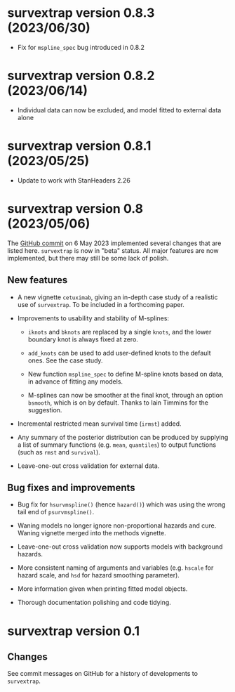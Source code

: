 # survextrap version 0.8.3 (2023/06/30)

* Fix for `mspline_spec` bug introduced in 0.8.2


# survextrap version 0.8.2 (2023/06/14)

* Individual data can now be excluded, and model fitted to external data alone


# survextrap version 0.8.1 (2023/05/25)

* Update to work with StanHeaders 2.26


# survextrap version 0.8 (2023/05/06)

The [GitHub commit](https://github.com/chjackson/survextrap/commit/1668f40604d9dc62d83a698c735275506474aa03) on 6 May 2023 implemented several changes that are listed here.  `survextrap` is now in "beta" status.  All major features are now implemented, but there may still be some lack of polish.


## New features 

* A new vignette `cetuximab`, giving an in-depth case study of a realistic use of `survextrap`.  To be included in a forthcoming paper.

* Improvements to usability and stability of M-splines:

    - `iknots` and `bknots` are replaced by a single `knots`, and the lower boundary knot is always fixed at zero.
	
	- `add_knots` can be used to add user-defined knots to the default ones.  See the case study.

    - New function `mspline_spec` to define M-spline knots based on data, in advance of fitting any models. 

    - M-splines can now be smoother at the final knot, through an option `bsmooth`, which is on by default.  Thanks to Iain Timmins for the suggestion.

* Incremental restricted mean survival time (`irmst`) added.

* Any summary of the posterior distribution can be produced by supplying a list of summary functions (e.g. `mean`, `quantiles`) to output functions (such as `rmst` and `survival`).

* Leave-one-out cross validation for external data.


## Bug fixes and improvements

* Bug fix for `hsurvmspline()` (hence `hazard()`) which was using the wrong tail end of `psurvmspline()`.

* Waning models no longer ignore non-proportional hazards and cure.  Waning vignette merged into the methods vignette.

* Leave-one-out cross validation now supports models with background hazards.

* More consistent naming of arguments and variables (e.g. `hscale` for hazard scale, and `hsd` for hazard smoothing parameter).

* More information given when printing fitted model objects.

* Thorough documentation polishing and code tidying.


# survextrap version 0.1

## Changes

See commit messages on GitHub for a history of developments to `survextrap`.
